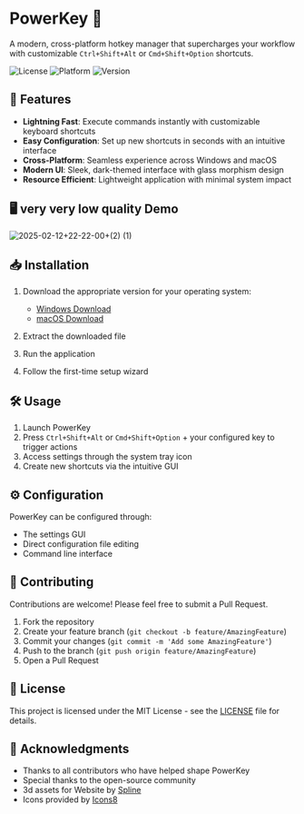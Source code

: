 # PowerKey 🎯

A modern, cross-platform hotkey manager that supercharges your workflow with customizable `Ctrl+Shift+Alt` or `Cmd+Shift+Option` shortcuts.

![License](https://img.shields.io/badge/license-MIT-blue.svg)
![Platform](https://img.shields.io/badge/platform-Windows%20%7C%20macOS-lightgrey.svg)
![Version](https://img.shields.io/badge/version-1.2.1-green.svg)

## 🚀 Features

- **Lightning Fast**: Execute commands instantly with customizable keyboard shortcuts
- **Easy Configuration**: Set up new shortcuts in seconds with an intuitive interface
- **Cross-Platform**: Seamless experience across Windows and macOS
- **Modern UI**: Sleek, dark-themed interface with glass morphism design
- **Resource Efficient**: Lightweight application with minimal system impact

## 🖥️ very very low quality Demo

![2025-02-12+22-22-00+(2) (1)](https://github.com/user-attachments/assets/d060f068-ddaa-454e-8a27-a78a81594daa)


## 📥 Installation

1. Download the appropriate version for your operating system:
   - [Windows Download](https://github.com/user-attachments/files/18792306/PowerKeyV1.2.zip)
   - [macOS Download](https://github.com/user-attachments/files/18777350/macsuperkey.zip)

2. Extract the downloaded file
3. Run the application
4. Follow the first-time setup wizard

## 🛠️ Usage

1. Launch PowerKey
2. Press `Ctrl+Shift+Alt` or `Cmd+Shift+Option` + your configured key to trigger actions
3. Access settings through the system tray icon
4. Create new shortcuts via the intuitive GUI

## ⚙️ Configuration

PowerKey can be configured through:
- The settings GUI
- Direct configuration file editing
- Command line interface

## 🤝 Contributing

Contributions are welcome! Please feel free to submit a Pull Request.

1. Fork the repository
2. Create your feature branch (`git checkout -b feature/AmazingFeature`)
3. Commit your changes (`git commit -m 'Add some AmazingFeature'`)
4. Push to the branch (`git push origin feature/AmazingFeature`)
5. Open a Pull Request

## 📝 License

This project is licensed under the MIT License - see the [LICENSE](LICENSE) file for details.

## 🙏 Acknowledgments

- Thanks to all contributors who have helped shape PowerKey
- Special thanks to the open-source community
- 3d assets for Website by [Spline](https://spline.design/)
- Icons provided by [Icons8](https://icons8.com/)
